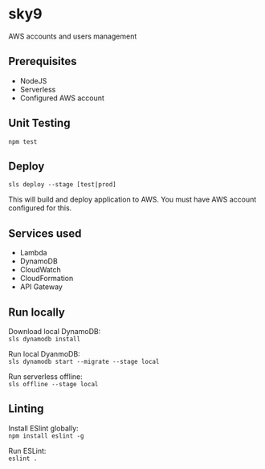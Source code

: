# sky9  

AWS accounts and users management  

## Prerequisites
  - NodeJS
  - Serverless
  - Configured AWS account  

## Unit Testing  

``` npm test ```

## Deploy  

```sls deploy --stage [test|prod]```

This will build and deploy application to AWS. You must have AWS account configured for this.

## Services used
  - Lambda
  - DynamoDB
  - CloudWatch
  - CloudFormation
  - API Gateway  

## Run locally  

Download local DynamoDB:  
```sls dynamodb install```

Run local DyanmoDB:  
```sls dynamodb start --migrate --stage local```

Run serverless offline:  
```sls offline --stage local```

## Linting

Install ESlint globally:  
```npm install eslint -g```  

Run ESLint:  
```eslint .```